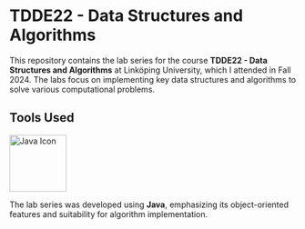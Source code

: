 # TDDE22 - Data Structures and Algorithms

This repository contains the lab series for the course **TDDE22 - Data Structures and Algorithms** at Linköping University, which I attended in Fall 2024. The labs focus on implementing key data structures and algorithms to solve various computational problems.

## Tools Used

<img src="https://upload.wikimedia.org/wikipedia/en/3/30/Java_programming_language_logo.svg" alt="Java Icon" width="100" />

The lab series was developed using **Java**, emphasizing its object-oriented features and suitability for algorithm implementation.
